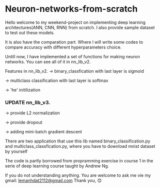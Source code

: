 # Neuron-networks-from-scratch
Hello welcome to my weekend-project on implementing deep learning architectures(ANN, CNN, RNN) from scratch. I also provide sample dataset to test out these models.

It is also have the comparation part. Where I will write some codes to compare accuracy with different hyperparameters choice.

Untill now, I have implemented a set of functions for making neuron networks. You can see all of it in nn_lib_v2.

Features in nn_lib_v2.
-> binary_classfication with last layer is sigmoid

-> multiclass classification with last layer is softmax

-> 'he' initilization

### UPDATE nn_lib_v3.
-> provide L2 normalization

-> provide dropout

-> adding mini-batch gradient descent

There are two application that use this lib named binary_classification.py and multiclass_classfication.py, where you have to download mnist dataset by yourself

The code is partly borrowed from propramming exercise in course 1 in the serie of deep learning course taught by Andrew Ng.

If you do not understanding anything. You are welcome to ask me vie my gmail: lemanhdat2112@gmail.com
Thank you, 😊 
